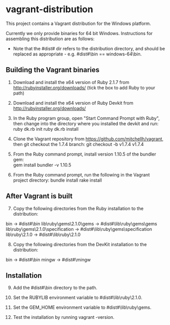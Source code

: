 # vagrant-distribution
This project contains a Vagrant distribution for the Windows platform.  

Currently we only provide binaries for 64 bit Windows.  Instructions for assembling this distribution are as follows:

* Note that the #dist# dir refers to the distribution directory, and should be replaced as appropriate - e.g. #dist#\bin == windows-64\bin.

Building the Vagrant binaries
-----------------------------

1. Download and install the x64 version of Ruby 2.1.7 from http://rubyinstaller.org/downloads/ (tick the box to add Ruby to your path)

2. Download and install the x64 version of Ruby Devkit from http://rubyinstaller.org/downloads/

3. In the Ruby program group, open "Start Command Prompt with Ruby", then change into the directory where you installed the devkit and run:
     ruby dk.rb init
	 ruby dk.rb install
	 
4. Clone the Vagrant repository from https://github.com/mitchellh/vagrant, then git checkout the 1.7.4 branch:
     git checkout -b v1.7.4 v1.7.4

5. From the Ruby command prompt, install version 1.10.5 of the bundler gem:	 
     gem install bundler -v 1.10.5
	 
6. From the Ruby command prompt, run the following in the Vagrant project directory:
     bundle install
	 rake install

After Vagrant is built
----------------------

7. Copy the following directories from the Ruby installation to the distribution:

  bin -> #dist#\bin
  lib\ruby\gems\2.1.0\gems -> #dist#\lib\ruby\gems\gems
  lib\ruby\gems\2.1.0\specification -> #dist#\lib\ruby\gems\specification
  lib\ruby\2.1.0 -> #dist#\lib\ruby\2.1.0
  
8. Copy the following directories from the DevKit installation to the distribution:

  bin -> #dist#\bin
  mingw -> #dist#\mingw

  
Installation
------------
9. Add the #dist#\bin directory to the path.

10. Set the RUBYLIB environment variable to #dist#\lib\ruby\2.1.0.

11. Set the GEM_HOME environment variable to #dist#\lib\ruby\gems.

12. Test the installation by running vagrant -version.
